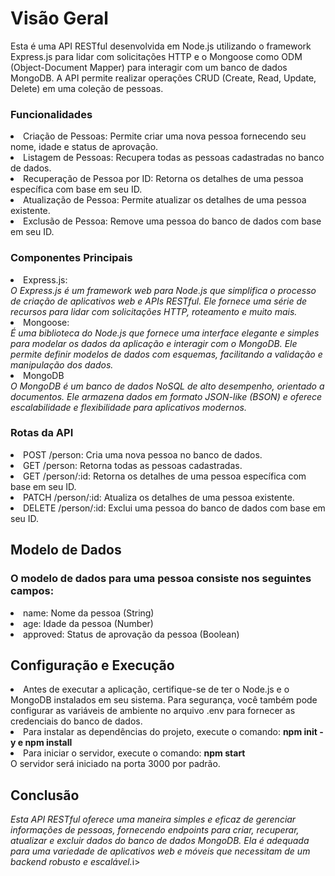 <h1>Visão Geral</h1>
<p>Esta é uma API RESTful desenvolvida em Node.js utilizando o framework Express.js para lidar com solicitações HTTP e o Mongoose como ODM (Object-Document Mapper) para interagir com um banco de dados MongoDB. A API permite realizar operações CRUD (Create, Read, Update, Delete) em uma coleção de pessoas.</p>

<h3>Funcionalidades</h3>
<li>Criação de Pessoas: Permite criar uma nova pessoa fornecendo seu nome, idade e status de aprovação.</li>
<li>Listagem de Pessoas: Recupera todas as pessoas cadastradas no banco de dados.</li>
<li>Recuperação de Pessoa por ID: Retorna os detalhes de uma pessoa específica com base em seu ID.</li>
<li>Atualização de Pessoa: Permite atualizar os detalhes de uma pessoa existente.</li>
<li>Exclusão de Pessoa: Remove uma pessoa do banco de dados com base em seu ID.</li>

<h3>Componentes Principais</h3>
<li>Express.js:</li>
<i>O Express.js é um framework web para Node.js que simplifica o processo de criação de aplicativos web e APIs RESTful. Ele fornece uma série de recursos para lidar com solicitações HTTP, roteamento e muito mais.</i>


<li>Mongoose:</li>
<i>É uma biblioteca do Node.js que fornece uma interface elegante e simples para modelar os dados da aplicação e interagir com o MongoDB. Ele permite definir modelos de dados com esquemas, facilitando a validação e manipulação dos dados.</i>


<li>MongoDB</li>
<i>O MongoDB é um banco de dados NoSQL de alto desempenho, orientado a documentos. Ele armazena dados em formato JSON-like (BSON) e oferece escalabilidade e flexibilidade para aplicativos modernos.</i>

<h3>Rotas da API</h3>
<li>POST /person: Cria uma nova pessoa no banco de dados.</li>
<li>GET /person: Retorna todas as pessoas cadastradas.</li>
<li>GET /person/:id: Retorna os detalhes de uma pessoa específica com base em seu ID.</li>
<li>PATCH /person/:id: Atualiza os detalhes de uma pessoa existente.</li>
<li>DELETE /person/:id: Exclui uma pessoa do banco de dados com base em seu ID.</li>


<h2>Modelo de Dados</h2>

<h3>O modelo de dados para uma pessoa consiste nos seguintes campos:</h3>

<li>name: Nome da pessoa (String)</li>
<li>age: Idade da pessoa (Number)</li>
<li>approved: Status de aprovação da pessoa (Boolean)</li>

<h2>Configuração e Execução</h2>
<li>Antes de executar a aplicação, certifique-se de ter o Node.js e o MongoDB instalados em seu sistema. Para segurança, você também pode configurar as variáveis de ambiente no arquivo .env para fornecer as credenciais do banco de dados.</li>

<li>Para instalar as dependências do projeto, execute o comando: <b>npm init -y e npm install</b> </li>
<li>Para iniciar o servidor, execute o comando: <b>npm start</b> </li>
O servidor será iniciado na porta 3000 por padrão.

<h2>Conclusão</h2>
<i>Esta API RESTful oferece uma maneira simples e eficaz de gerenciar informações de pessoas, fornecendo endpoints para criar, recuperar, atualizar e excluir dados do banco de dados MongoDB. Ela é adequada para uma variedade de aplicativos web e móveis que necessitam de um backend robusto e escalável.</i>i>

